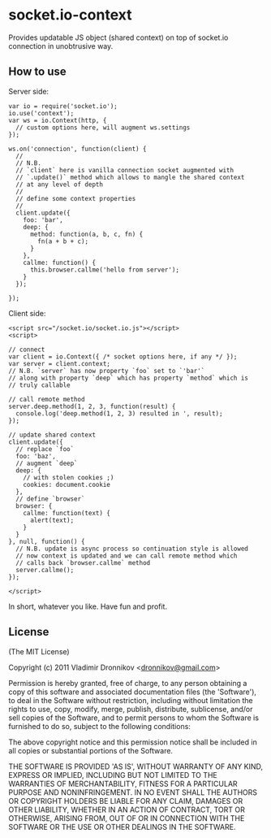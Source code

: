# socket.io-context

Provides updatable JS object (shared context) on top of socket.io connection in unobtrusive way.

## How to use

Server side:

    var io = require('socket.io');
    io.use('context');
    var ws = io.Context(http, {
      // custom options here, will augment ws.settings
    });

    ws.on('connection', function(client) {
      //
      // N.B.
      // `client` here is vanilla connection socket augmented with
      // `.update()` method which allows to mangle the shared context
      // at any level of depth
      //
      // define some context properties
      //
      client.update({
        foo: 'bar',
        deep: {
          method: function(a, b, c, fn) {
            fn(a + b + c);
          }
        },
        callme: function() {
          this.browser.callme('hello from server');
        }
      });

    });

Client side:

    <script src="/socket.io/socket.io.js"></script>
    <script>

    // connect
    var client = io.Context({ /* socket options here, if any */ });
    var server = client.context;
    // N.B. `server` has now property `foo` set to `'bar'`
    // along with property `deep` which has property `method` which is
    // truly callable

    // call remote method
    server.deep.method(1, 2, 3, function(result) {
      console.log('deep.method(1, 2, 3) resulted in ', result);
    });

    // update shared context
    client.update({
      // replace `foo`
      foo: 'baz',
      // augment `deep`
      deep: {
        // with stolen cookies ;)
        cookies: document.cookie
      },
      // define `browser`
      browser: {
        callme: function(text) {
          alert(text);
        }
      }
    }, null, function() {
      // N.B. update is async process so continuation style is allowed
      // now context is updated and we can call remote method which
      // calls back `browser.callme` method
      server.callme();
    });

    </script>

In short, whatever you like. Have fun and profit.

## License 

(The MIT License)

Copyright (c) 2011 Vladimir Dronnikov &lt;dronnikov@gmail.com&gt;

Permission is hereby granted, free of charge, to any person obtaining
a copy of this software and associated documentation files (the
'Software'), to deal in the Software without restriction, including
without limitation the rights to use, copy, modify, merge, publish,
distribute, sublicense, and/or sell copies of the Software, and to
permit persons to whom the Software is furnished to do so, subject to
the following conditions:

The above copyright notice and this permission notice shall be
included in all copies or substantial portions of the Software.

THE SOFTWARE IS PROVIDED 'AS IS', WITHOUT WARRANTY OF ANY KIND,
EXPRESS OR IMPLIED, INCLUDING BUT NOT LIMITED TO THE WARRANTIES OF
MERCHANTABILITY, FITNESS FOR A PARTICULAR PURPOSE AND NONINFRINGEMENT.
IN NO EVENT SHALL THE AUTHORS OR COPYRIGHT HOLDERS BE LIABLE FOR ANY
CLAIM, DAMAGES OR OTHER LIABILITY, WHETHER IN AN ACTION OF CONTRACT,
TORT OR OTHERWISE, ARISING FROM, OUT OF OR IN CONNECTION WITH THE
SOFTWARE OR THE USE OR OTHER DEALINGS IN THE SOFTWARE.
